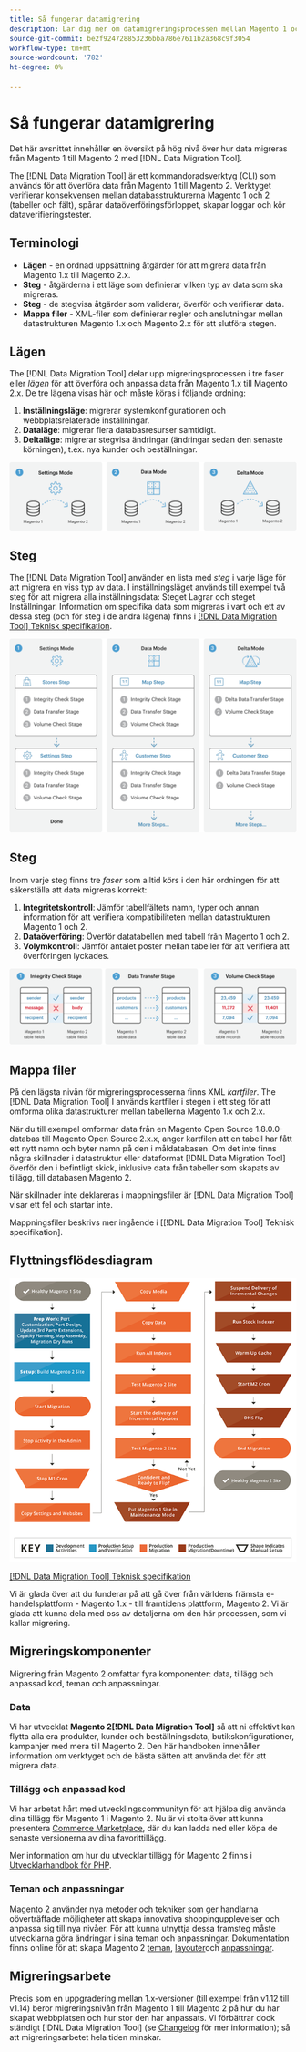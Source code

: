 ```yaml
---
title: Så fungerar datamigrering
description: Lär dig mer om datamigreringsprocessen mellan Magento 1 och Magento 2, inklusive terminologi, arbetsflödesdiagram och steg.
source-git-commit: be2f924728853236bba786e7611b2a368c9f3054
workflow-type: tm+mt
source-wordcount: '782'
ht-degree: 0%

---
```



# Så fungerar datamigrering

Det här avsnittet innehåller en översikt på hög nivå över hur data migreras från Magento 1 till Magento 2 med [!DNL Data Migration Tool].

The [!DNL Data Migration Tool] är ett kommandoradsverktyg (CLI) som används för att överföra data från Magento 1 till Magento 2. Verktyget verifierar konsekvensen mellan databasstrukturerna Magento 1 och 2 (tabeller och fält), spårar dataöverföringsförloppet, skapar loggar och kör dataverifieringstester.

## Terminologi

* **Lägen** - en ordnad uppsättning åtgärder för att migrera data från Magento 1.x till Magento 2.x.
* **Steg** - åtgärderna i ett läge som definierar vilken typ av data som ska migreras.
* **Steg** - de stegvisa åtgärder som validerar, överför och verifierar data.
* **Mappa filer** - XML-filer som definierar regler och anslutningar mellan datastrukturen Magento 1.x och Magento 2.x för att slutföra stegen.

## Lägen

The [!DNL Data Migration Tool] delar upp migreringsprocessen i tre faser eller *lägen* för att överföra och anpassa data från Magento 1.x till Magento 2.x. De tre lägena visas här och måste köras i följande ordning:

1. **Inställningsläge**: migrerar systemkonfigurationen och webbplatsrelaterade inställningar.
1. **Dataläge**: migrerar flera databasresurser samtidigt.
1. **Deltaläge**: migrerar stegvisa ändringar (ändringar sedan den senaste körningen), t.ex. nya kunder och beställningar.

![Migreringslägen](../../assets/data-migration/MigrationModes2.png)

## Steg

The [!DNL Data Migration Tool] använder en lista med *steg* i varje läge för att migrera en viss typ av data. I inställningsläget används till exempel två steg för att migrera alla inställningsdata: Steget Lagrar och steget Inställningar. Information om specifika data som migreras i vart och ett av dessa steg (och för steg i de andra lägena) finns i [[!DNL Data Migration Tool] Teknisk specifikation](technical-specification.md).

![Migreringsöversikt](../../assets/data-migration/MigrationOverview2.png)

## Steg

Inom varje steg finns tre *faser* som alltid körs i den här ordningen för att säkerställa att data migreras korrekt:

1. **Integritetskontroll**: Jämför tabellfältets namn, typer och annan information för att verifiera kompatibiliteten mellan datastrukturen Magento 1 och 2.
1. **Dataöverföring**: Överför datatabellen med tabell från Magento 1 och 2.
1. **Volymkontroll**: Jämför antalet poster mellan tabeller för att verifiera att överföringen lyckades.

![Migreringsfaser](../../assets/data-migration/MigrationSteps2.png)

## Mappa filer

På den lägsta nivån för migreringsprocesserna finns XML *kartfiler*. The [!DNL Data Migration Tool] I används kartfiler i stegen i ett steg för att omforma olika datastrukturer mellan tabellerna Magento 1.x och 2.x.

När du till exempel omformar data från en Magento Open Source 1.8.0.0-databas till Magento Open Source 2.x.x, anger kartfilen att en tabell har fått ett nytt namn och byter namn på den i måldatabasen. Om det inte finns några skillnader i datastruktur eller dataformat [!DNL Data Migration Tool] överför den i befintligt skick, inklusive data från tabeller som skapats av tillägg, till databasen Magento 2.

När skillnader inte deklareras i mappningsfiler är [!DNL Data Migration Tool] visar ett fel och startar inte.

Mappningsfiler beskrivs mer ingående i [[!DNL Data Migration Tool] Teknisk specifikation].

## Flyttningsflödesdiagram

![Migreringsflöde](../../assets/data-migration/migration_flow.png)

[[!DNL Data Migration Tool] Teknisk specifikation](technical-specification.md)

Vi är glada över att du funderar på att gå över från världens främsta e-handelsplattform - Magento 1.x - till framtidens plattform, Magento 2. Vi är glada att kunna dela med oss av detaljerna om den här processen, som vi kallar migrering.

## Migreringskomponenter

Migrering från Magento 2 omfattar fyra komponenter: data, tillägg och anpassad kod, teman och anpassningar.

### Data

Vi har utvecklat **Magento 2[!DNL Data Migration Tool]** så att ni effektivt kan flytta alla era produkter, kunder och beställningsdata, butikskonfigurationer, kampanjer med mera till Magento 2. Den här handboken innehåller information om verktyget och de bästa sätten att använda det för att migrera data.

### Tillägg och anpassad kod

Vi har arbetat hårt med utvecklingscommunityn för att hjälpa dig använda dina tillägg för Magento 1 i Magento 2. Nu är vi stolta över att kunna presentera [Commerce Marketplace](https://marketplace.magento.com/), där du kan ladda ned eller köpa de senaste versionerna av dina favorittillägg.

Mer information om hur du utvecklar tillägg för Magento 2 finns i [Utvecklarhandbok för PHP](https://developer.adobe.com/commerce/php/development/).

### Teman och anpassningar

Magento 2 använder nya metoder och tekniker som ger handlarna oöverträffade möjligheter att skapa innovativa shoppingupplevelser och anpassa sig till nya nivåer. För att kunna utnyttja dessa framsteg måste utvecklarna göra ändringar i sina teman och anpassningar. Dokumentation finns online för att skapa Magento 2 [teman](https://developer.adobe.com/commerce/frontend-core/guide/themes/), [layouter](https://developer.adobe.com/commerce/frontend-core/guide/layouts/)och [anpassningar](https://developer.adobe.com/commerce/frontend-core/guide/layouts/xml-manage/).

## Migreringsarbete

Precis som en uppgradering mellan 1.x-versioner (till exempel från v1.12 till v1.14) beror migreringsnivån från Magento 1 till Magento 2 på hur du har skapat webbplatsen och hur stor den har anpassats.
Vi förbättrar dock ständigt [!DNL Data Migration Tool] (se [Changelog](https://github.com/magento/data-migration-tool/blob/2.3/CHANGELOG.md) för mer information); så att migreringsarbetet hela tiden minskar.
